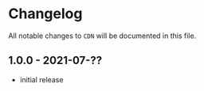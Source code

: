 # Changelog

All notable changes to `CDN` will be documented in this file.

## 1.0.0 - 2021-07-??

-   initial release
